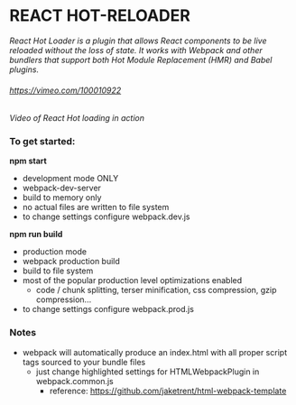 # REACT HOT-RELOADER 

*React Hot Loader is a plugin that allows React components to be live reloaded without the loss of state. It works with Webpack and other bundlers that support both Hot Module Replacement (HMR) and Babel plugins.*



###### https://vimeo.com/100010922
*Video of React Hot loading in action*


### To get started:

  **npm start** 
   * development mode ONLY
   * webpack-dev-server
   * build to memory only
   * no actual files are written to file system
   * to change settings configure webpack.dev.js
    
  **npm run build**
   * production mode 
   * webpack production build
   * build to file system
   * most of the popular production level optimizations enabled
        * code / chunk splitting, terser minification, css compression, gzip compression... 
   * to change settings configure webpack.prod.js


### Notes

   * webpack will automatically produce an index.html with all proper script tags sourced to your bundle files
        * just change highlighted settings for HTMLWebpackPlugin in webpack.common.js
             * reference: https://github.com/jaketrent/html-webpack-template

